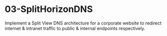 # 03-SplitHorizonDNS
Implement a Split View DNS architecture for a corporate website to redirect internet &amp; intranet traffic to public &amp; internal endpoints respectively.
